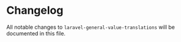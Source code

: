 # Changelog

All notable changes to `laravel-general-value-translations` will be documented in this file.
